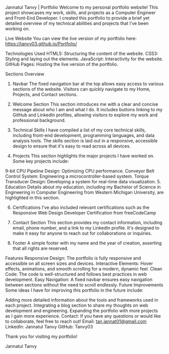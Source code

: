 Jannatul Tanvy | Portfolio
Welcome to my personal portfolio website! This project showcases my work, skills, and projects as a Computer Engineer and Front-End Developer. I created this portfolio to provide a brief yet detailed overview of my technical abilities and projects that I’ve been working on.

Live Website
You can view the live version of my portfolio here: https://tanvy03.github.io/Portfolio/

Technologies Used
HTML5: Structuring the content of the website.
CSS3: Styling and laying out the elements.
JavaScript: Interactivity for the website.
GitHub Pages: Hosting the live version of the portfolio.

Sections Overview
1. Navbar
The fixed navigation bar at the top allows easy access to various sections of the website. Visitors can quickly navigate to my Home, Projects, and Contact sections.

2. Welcome Section
This section introduces me with a clear and concise message about who I am and what I do. It includes buttons linking to my GitHub and LinkedIn profiles, allowing visitors to explore my work and professional background.

3. Technical Skills
I have compiled a list of my core technical skills, including front-end development, programming languages, and data analysis tools. The skills section is laid out in a responsive, accessible design to ensure that it's easy to read across all devices.

4. Projects
This section highlights the major projects I have worked on. Some key projects include:

9-bit CPU Pipeline Design: Optimizing CPU performance.
Conveyor Belt Control System: Engineering a microcontroller-based system.
Torque Transducer Design: Developing a system for real-time data visualization.
5. Education
Details about my education, including my Bachelor of Science in Engineering in Computer Engineering from Western Michigan University, are highlighted in this section.

6. Certifications
I’ve also included relevant certifications such as the Responsive Web Design Developer Certification from freeCodeCamp
7. Contact Section
This section provides my contact information, including email, phone number, and a link to my LinkedIn profile. It's designed to make it easy for anyone to reach out for collaborations or inquiries.

8. Footer
A simple footer with my name and the year of creation, asserting that all rights are reserved.

Features
Responsive Design: The portfolio is fully responsive and accessible on all screen sizes and devices.
Interactive Elements: Hover effects, animations, and smooth scrolling for a modern, dynamic feel.
Clean Code: The code is well-structured and follows best practices in web development.
Easy Navigation: A fixed navbar ensures easy navigation between sections without the need to scroll endlessly.
Future Improvements
Some ideas I have for improving this portfolio in the future include:

Adding more detailed information about the tools and frameworks used in each project.
Integrating a blog section to share my thoughts on web development and engineering.
Expanding the portfolio with more projects as I gain more experience.
Contact:
If you have any questions or would like to collaborate, feel free to reach out!
Email: tan.jannat01@gmail.com
LinkedIn: Jannatul Tanvy
GitHub: Tanvy03



Thank you for visiting my portfolio!

Jannatul Tanvy


